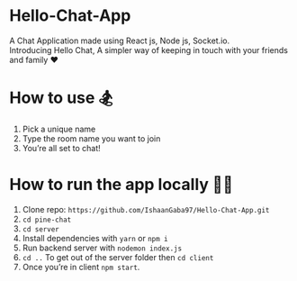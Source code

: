 # Hello-Chat-App
A Chat Application made using React js, Node js, Socket.io.\
Introducing Hello Chat, A simpler way of keeping in touch with your friends and family ♥️

# How to use 🏂
1. Pick a unique name 
2. Type the room name you want to join  
3. You’re all set to chat! 

# How to run the app locally 👨‍💻
1. Clone repo: `https://github.com/IshaanGaba97/Hello-Chat-App.git`
2. `cd pine-chat`
3. `cd server`
4. Install dependencies with `yarn` or `npm i`
5. Run backend server with `nodemon index.js`
6. `cd ..` To get out of the server folder then `cd client`
7. Once you’re in client `npm start`.

